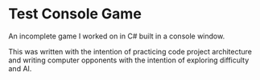 # Test Console Game

An incomplete game I worked on in C# built in a console window. 

This was written with the intention of practicing code project architecture and writing computer opponents with the intention of exploring difficulty and AI. 
